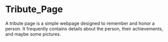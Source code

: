 # Tribute_Page
A tribute page is a simple webpage designed to remember and honor a person. It frequently contains details about the person, their achievements, and maybe some pictures.
